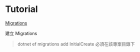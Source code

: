 # Tutorial

[Migrations](https://docs.microsoft.com/zh-tw/ef/core/managing-schemas/migrations/)

建立 Migrations
> dotnet ef migrations add InitialCreate
必須在該專案目錄下